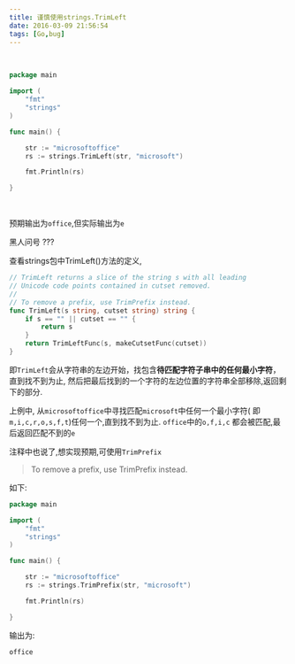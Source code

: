 ```yaml
---
title: 谨慎使用strings.TrimLeft
date: 2016-03-09 21:56:54
tags: [Go,bug]
---
```


<br>

```go
package main

import (
	"fmt"
	"strings"
)

func main() {

	str := "microsoftoffice"
	rs := strings.TrimLeft(str, "microsoft")

	fmt.Println(rs)

}

```
<br>

预期输出为`office`,但实际输出为`e`

黑人问号  ???

查看strings包中TrimLeft()方法的定义,

```go
// TrimLeft returns a slice of the string s with all leading
// Unicode code points contained in cutset removed.
//
// To remove a prefix, use TrimPrefix instead.
func TrimLeft(s string, cutset string) string {
	if s == "" || cutset == "" {
		return s
	}
	return TrimLeftFunc(s, makeCutsetFunc(cutset))
}
```

即`TrimLeft`会从字符串的左边开始，找包含**待匹配字符子串中的任何最小字符**，直到找不到为止, 然后把最后找到的一个字符的左边位置的字符串全部移除,返回剩下的部分.


上例中, 从`microsoftoffice`中寻找匹配`microsoft`中任何一个最小字符( 即`m,i,c,r,o,s,f,t`)任何一个,直到找不到为止. `office`中的`o,f,i,c` 都会被匹配,最后返回匹配不到的`e`



注释中也说了,想实现预期,可使用`TrimPrefix`

> To remove a prefix, use TrimPrefix instead.

如下:

```go
package main

import (
	"fmt"
	"strings"
)

func main() {

	str := "microsoftoffice"
	rs := strings.TrimPrefix(str, "microsoft")

	fmt.Println(rs)

}
```

输出为:

```
office
```






